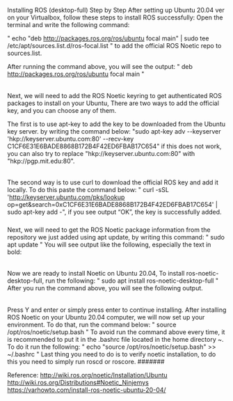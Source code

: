 Installing ROS (desktop-full) Step by Step
After setting up Ubuntu 20.04 ver on your Virtualbox, follow these steps to install ROS successfully:
Open the terminal and write the following command:

" echo "deb http://packages.ros.org/ros/ubuntu focal main" | sudo tee /etc/apt/sources.list.d/ros-focal.list " to add the official ROS Noetic repo to sources.list.


After running the command above, you will see the output: " deb http://packages.ros.org/ros/ubuntu focal main "
######


Next, we will need to add the ROS Noetic keyring to get authenticated ROS packages to install on your Ubuntu, There are two ways to add the official key, and you can choose any of them.

The first is to use apt-key to add the key to be downloaded from the Ubuntu key server. by writing the command below:
"sudo apt-key adv --keyserver 'hkp://keyserver.ubuntu.com:80' --recv-key C1CF6E31E6BADE8868B172B4F42ED6FBAB17C654"
if this does not work, you can also try to replace "hkp://keyserver.ubuntu.com:80" with "hkp://pgp.mit.edu:80".
######

The second way is to use curl to download the official ROS key and add it locally. To do this paste the command below:
" curl -sSL 'http://keyserver.ubuntu.com/pks/lookup op=get&search=0xC1CF6E31E6BADE8868B172B4F42ED6FBAB17C654' | sudo apt-key add -", if you see output “OK”, the key is successfully added.
#####


Next, we will need to get the ROS Noetic package information from the repository we just added using apt update, by writing this command:
" sudo apt update "
You will see output like the following, especially the text in bold:
######
Now we are ready to install Noetic on Ubuntu 20.04, To install ros-noetic-desktop-full, run the following: 
" sudo apt install ros-noetic-desktop-full "
After you run the command above, you will see the following output.
######
Press Y and enter or simply press enter to continue installing.
After installing ROS Noetic on your Ubuntu 20.04 computer, we will now set up your environment. To do that, run the command below:
" source /opt/ros/noetic/setup.bash "
To avoid run the command above every time, it is recommended to put it in the .bashrc file located in the home directory ~. To do it run the following:
" echo "source /opt/ros/noetic/setup.bash" >> ~/.bashrc "
Last thing you need to do is to verify noetic installation, to do this you need to simply run roscd or roscore. 
#######


Reference:
http://wiki.ros.org/noetic/Installation/Ubuntu
http://wiki.ros.org/Distributions#Noetic_Ninjemys
https://varhowto.com/install-ros-noetic-ubuntu-20-04/
